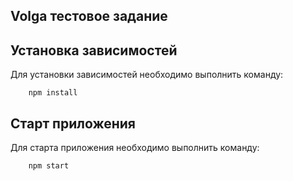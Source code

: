 ## Volga тестовое задание

## Установка зависимостей

Для установки зависимостей необходимо выполнить команду: 

```
    npm install
```

## Старт приложения

Для старта приложения необходимо выполнить команду: 

```
    npm start
```
